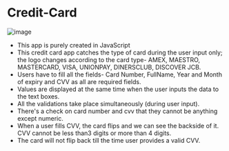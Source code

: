 # Credit-Card

![image](https://user-images.githubusercontent.com/41366010/131491957-4d7abb03-e026-4d0c-b374-d9cc70620d7d.png)

- This app is purely created in JavaScript<br>
- This credit card app catches the type of card during the user input only; the logo changes according to the card type- AMEX, MAESTRO, MASTERCARD, VISA, UNIONPAY, DINERSCLUB, DISCOVER JCB.<br>
- Users have to fill all the fields- Card Number, FullName, Year and Month of expiry and CVV as all are required fields.<br>
- Values are displayed at the same time when the user inputs the data to the text boxes.<br>
- All the validations take place simultaneously (during user input).<br>
- There's a check on card number and cvv that they cannot be anything except numeric.<br>
- When a user fills CVV, the card flips and we can see the backside of it. CVV cannot be less than3 digits or more than 4 digits.<br>
- The card will not flip back till the time user provides a valid CVV.<br>
